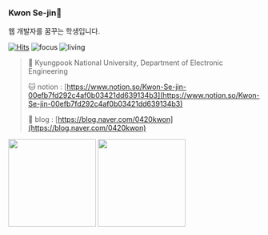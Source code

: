 ### Kwon Se-jin👋

웹 개발자를 꿈꾸는 학생입니다.

[![Hits](https://hits.seeyoufarm.com/api/count/incr/badge.svg?url=https%3A%2F%2Fgithub.com%2F0307kwon&count_bg=%2379C83D&title_bg=%23555555&icon=&icon_color=%23E7E7E7&title=hits&edge_flat=false)](https://hits.seeyoufarm.com)
![focus](https://img.shields.io/badge/focus-frontend-orange)
![living](https://img.shields.io/badge/living-Daegu-3c9)

> 🏢 Kyungpook National University, Department of Electronic Engineering
>
> 🐱 notion : [https://www.notion.so/Kwon-Se-jin-00efb7fd292c4af0b03421dd639134b3](https://www.notion.so/Kwon-Se-jin-00efb7fd292c4af0b03421dd639134b3)
>
> 🔗 blog : [https://blog.naver.com/0420kwon](https://blog.naver.com/0420kwon)

<img src="https://github-readme-stats.vercel.app/api?username=0307kwon&show_icons=true&theme=radical" height=175px><span>                       </span><img src="https://github-readme-stats.vercel.app/api/top-langs/?username=0307kwon&layout=compact" height=175px>
<!--
**0307kwon/0307kwon** is a ✨ _special_ ✨ repository because its `README.md` (this file) appears on your GitHub profile.

Here are some ideas to get you started:

- 🔭 I’m currently working on ...
- 🌱 I’m currently learning ...
- 👯 I’m looking to collaborate on ...
- 🤔 I’m looking for help with ...
- 💬 Ask me about ...
- 📫 How to reach me: ...
- 😄 Pronouns: ...
- ⚡ Fun fact: ...
-->
